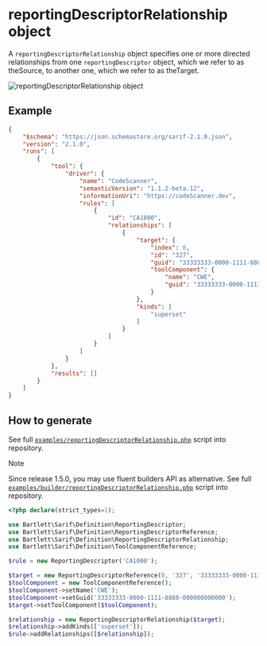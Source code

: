 <!-- markdownlint-disable MD013 -->
# reportingDescriptorRelationship object

A `reportingDescriptorRelationship` object specifies one or more directed relationships
from one `reportingDescriptor` object, which we refer to as theSource, to another one, which we refer to as theTarget.

![reportingDescriptorRelationship object](../assets/images/reference-reporting-descriptor-relationship.graphviz.svg)

## Example

```json
{
    "$schema": "https://json.schemastore.org/sarif-2.1.0.json",
    "version": "2.1.0",
    "runs": [
        {
            "tool": {
                "driver": {
                    "name": "CodeScanner",
                    "semanticVersion": "1.1.2-beta.12",
                    "informationUri": "https://codeScanner.dev",
                    "rules": [
                        {
                            "id": "CA1000",
                            "relationships": [
                                {
                                    "target": {
                                        "index": 0,
                                        "id": "327",
                                        "guid": "33333333-0000-1111-8888-111111111111",
                                        "toolComponent": {
                                            "name": "CWE",
                                            "guid": "33333333-0000-1111-8888-000000000000"
                                        }
                                    },
                                    "kinds": [
                                        "superset"
                                    ]
                                }
                            ]
                        }
                    ]
                }
            },
            "results": []
        }
    ]
}
```

## How to generate

See full [`examples/reportingDescriptorRelationship.php`][example-script] script into repository.

> [!NOTE]
> Since release 1.5.0, you may use fluent builders API as alternative.
> See full [`examples/builder/reportingDescriptorRelationship.php`][example-builder] script into repository.

[example-script]: https://github.com/llaville/sarif-php-sdk/blob/master/examples/reportingDescriptorRelationship.php
[example-builder]: https://github.com/llaville/sarif-php-sdk/blob/master/examples/builder/reportingDescriptorRelationship.php

```php
<?php declare(strict_types=1);

use Bartlett\Sarif\Definition\ReportingDescriptor;
use Bartlett\Sarif\Definition\ReportingDescriptorReference;
use Bartlett\Sarif\Definition\ReportingDescriptorRelationship;
use Bartlett\Sarif\Definition\ToolComponentReference;

$rule = new ReportingDescriptor('CA1000');

$target = new ReportingDescriptorReference(0, '327', '33333333-0000-1111-8888-111111111111');
$toolComponent = new ToolComponentReference();
$toolComponent->setName('CWE');
$toolComponent->setGuid('33333333-0000-1111-8888-000000000000');
$target->setToolComponent($toolComponent);

$relationship = new ReportingDescriptorRelationship($target);
$relationship->addKinds(['superset']);
$rule->addRelationships([$relationship]);

```
